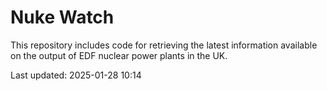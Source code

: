 # Nuke Watch

This repository includes code for retrieving the latest information available on the output of EDF nuclear power plants in the UK.

Last updated: 2025-01-28 10:14